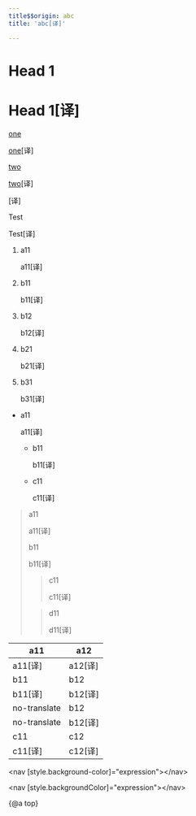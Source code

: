 ```yaml
---
title$$origin: abc
title: 'abc[译]'

---
```


# Head 1

# Head 1[译]

[one][1]

[one][1][译]

[two](2)

[two](2)[译]

<a name="1"></a>

<a name="1"></a>[译]

Test

Test[译]

1. a11

   a11[译]

1. b11

   b11[译]

1. b12

   b12[译]

1. b21

   b21[译]

1. b31

   b31[译]

- a11

  a11[译]

  - b11

    b11[译]

  - c11

    c11[译]

> a11
>
> a11[译]
>
>
> b11
>
> b11[译]
>
>
> > c11
> >
> > c11[译]
> >
>
> > d11
> >
> > d11[译]
> >

| a11 | a12 |
| --- | --- |
| a11[译] | a12[译] |
| b11 | b12 |
| b11[译] | b12[译] |
| no-translate | b12 |
| no-translate | b12[译] |
| c11 | c12 |
| c11[译] | c12[译] |

<code-example src="/abc"></code-example>

<code-example language="html">
  &lt;nav [style.background-color]="expression"&gt;&lt;/nav&gt;

&lt;nav [style.backgroundColor]="expression"&gt;&lt;/nav&gt;
</code-example>

{@a top}

[1]: http://www.google.com
